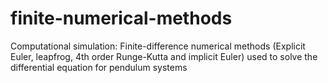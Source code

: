 # finite-numerical-methods
Computational simulation: Finite-difference numerical methods (Explicit Euler, leapfrog, 4th order Runge-Kutta and implicit Euler) used to solve the differential equation for pendulum systems
